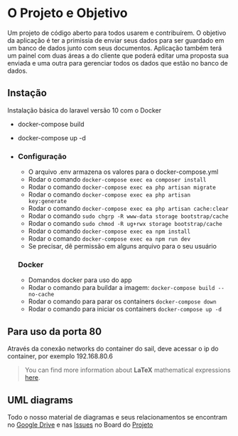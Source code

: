 # O Projeto e Objetivo

Um projeto de código aberto para todos usarem e contribuírem.
O objetivo da aplicação é ter a primissia de enviar seus dados para ser guardado em um banco de dados junto com seus documentos.
Aplicação também terá um painel com duas áreas a do cliente que poderá editar uma proposta sua enviada e uma outra para gerenciar
todos os dados que estão no banco de dados.

## Instação
Instalação básica do laravel versão 10 com o Docker
 - docker-compose build
 - docker-compose up -d	
 - 
	 ### Configuração 
	 - O arquivo .env armazena os valores para o docker-compose.yml
	 - Rodar o comando `docker-compose exec ea composer install`
	 - Rodar o comando `docker-compose exec ea php artisan migrate`
	 - Rodar o comando `docker-compose exec ea php artisan key:generate`
	 - Rodar o comando `docker-compose exec ea php artisan cache:clear`
	 - Rodar o comando `sudo chgrp -R www-data storage bootstrap/cache`
	 - Rodar o comando `sudo chmod -R ug+rwx storage bootstrap/cache`
	 - Rodar o comando `docker-compose exec ea npm install`
     - Rodar o comando `docker-compose exec ea npm run dev`
	 - Se precisar, dê permissão em alguns arquivo para o seu usuário

	  ### Docker 
	 - Domandos docker para uso do app
	 - Rodar o comando para buildar a imagem: `docker-compose build --no-cache`
	 - Rodar o comando para parar os containers `docker-compose down`
	 - Rodar o comando para iniciar os containers `docker-compose up -d`

## Para uso da porta 80

Através da conexão networks do container do sail, deve acessar o ip do container, por exemplo 192.168.80.6


> You can find more information about **LaTeX** mathematical expressions [here](http://meta.math.stackexchange.com/questions/5020/mathjax-basic-tutorial-and-quick-reference).


## UML diagrams

Todo o nosso material de diagramas e seus relacionamentos se encontram no [Google Drive](https://drive.google.com/drive/u/1/folders/1fyMmkkZiwzbafcM9X1VycNyDkR2N2nuH) e nas [Issues](https://github.com/Junior-Shyko/escolhaazul/issues) no Board do [Projeto](https://github.com/users/Junior-Shyko/projects/5)

